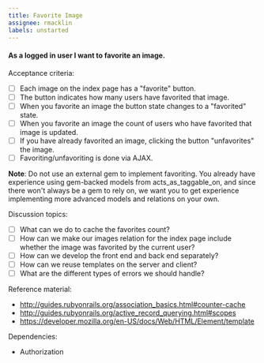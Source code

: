 ```yaml
---
title: Favorite Image
assignee: rmacklin
labels: unstarted
---
```


#### As a logged in user I want to favorite an image.

Acceptance criteria:
- [ ] Each image on the index page has a "favorite" button.
- [ ] The button indicates how many users have favorited that image.
- [ ] When you favorite an image the button state changes to a "favorited"
  state.
- [ ] When you favorite an image the count of users who have favorited that
  image is updated.
- [ ] If you have already favorited an image, clicking the button "unfavorites"
  the image.
- [ ] Favoriting/unfavoriting is done via AJAX.

__Note__: Do not use an external gem to implement favoriting. You already have
experience using gem-backed models from acts_as_taggable_on, and since there
won't always be a gem to rely on, we want you to get experience implementing
more advanced models and relations on your own.

Discussion topics:
- [ ] What can we do to cache the favorites count?
- [ ] How can we make our images relation for the index page include whether
  the image was favorited by the current user?
- [ ] How can we develop the front end and back end separately?
- [ ] How can we reuse templates on the server and client?
- [ ] What are the different types of errors we should handle?

Reference material:
- http://guides.rubyonrails.org/association_basics.html#counter-cache
- http://guides.rubyonrails.org/active_record_querying.html#scopes
- https://developer.mozilla.org/en-US/docs/Web/HTML/Element/template

Dependencies:
- Authorization
